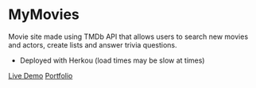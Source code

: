# MyMovies

Movie site made using TMDb API that allows users to search new movies and actors, create lists and answer trivia questions.

- Deployed with Herkou (load times may be slow at times)

[Live Demo](https://github.com/Matthew-Harvey/MyMovies) [Portfolio](https://matthew-harvey.github.io/)
